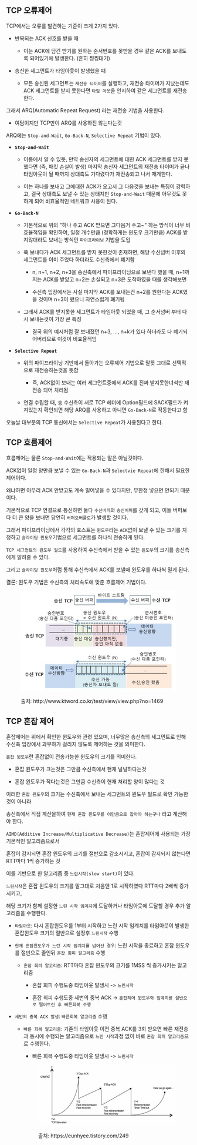## TCP 오류제어

TCP에서는 오류를 발견하는 기준이 크게 2가지 있다.

- 반복되는 ACK 신호를 받을 때

    - 이는 ACK에 담긴 받기를 원하는 순서번호를 못받을 경우 같은 ACK를 보내도록 되어있기에 발생한다. (흔히 찡찡대기)

- 송신한 세그먼트가 타임아웃이 발생했을 때

    - 모든 송신된 세그먼트는 `재전송 타이머`를 실행하고, 재전송 타이머가 지났는데도 ACK 세그먼트를 받지 못한다면 `타임 아웃`을 인지하여 같은 세그먼트를 재전송한다.


그래서 ARQ(Automatic Repeat Request) 라는 재전송 기법을 사용한다.

- 여담이지만 TCP만이 ARQ를 사용하진 않는다는것

ARQ에는 `Stop-and-Wait`, `Go-Back-N`, `Selective Repeat` 기법이 있다.

- **`Stop-and-Wait`**

    - 이름에서 알 수 있듯, 만약 송신자의 세그먼트에 대한 ACK 세그먼트를 받지 못했다면 (즉, 패킷 손실이 발생) 마지막 송신자 세그먼트의 재전송 타이머가 끝나 타임아웃이 될 때까지 상대측도 기다렸다가 재전송되고 나서 재게한다.

    - 이는 하나를 보내고 그에대한 ACK가 오고서 그 다음것을 보내는 특징이 강력하고, 결국 상대측도 보낼 수 있는 상태지만 `Stop-and-Wait` 때문에 아무것도 못하게 되어 비효율적인 네트워크 사용이 된다.


- **`Go-Back-N`**

    - 기본적으로 위의 "하나 주고 ACK 받으면 그다음거 주고~" 하는 방식이 너무 비효율적임을 확인하여, 일정 개수만큼 (정확하게는 윈도우 크기만큼) ACK를 받지않더라도 보내는 방식인 `파이프라이닝` 기법을 도입

    - 쭉 보내다가 ACK 세그먼트를 받지 못한것이 존재하면, 해당 수신넘버 이후의 세그먼트를 이미 주었다 하더라도 수신측에서 폐기함

        - n, n+1, n+2, n+3을 송신측에서 파이프라이닝으로 보낸다 했을 때, n+1까지는 ACK를 받았고 n+2는 손실되고 n+3은 도착하였을 때를 생각해보면

        - 수신측 입장에서는 사실 마지막 ACK를 보내는건 n+2를 원한다는 ACK였을 것이며 n+3이 왔으니 자연스럽게 폐기됨

    - 그래서 ACK를 받지못한 세그먼트가 타임아웃 되었을 때, 그 순서넘버 부터 다시 보내는것이 가장 큰 특징

        - 결국 위의 예시처럼 잘 보내졌던 n+3, ..., n+k가 있다 하더라도 다 폐기되어버리므로 이것이 비효율적임


- **`Selective Repeat`**

    - 위의 파이프라이닝 기반에서 돌아가는 오류제어 기법으로 말뜻 그대로 선택적으로 재전송하는것을 뜻함

        - 즉, ACK없이 보내는 여러 세그먼트중에서 ACK를 진짜 받지못한녀석만 재전송 되어 처리됨

    - 연결 수립할 때, 송 수신측이 서로 TCP 헤더에 Option필드에 SACK필드가 켜져있는지 확인되면 해당 ARQ를 사용하고 아니면 `Go-Back-N`로 작동한다고 함

오늘날 대부분의 TCP 통신에서는 `Selective Repeat`가 사용된다고 한다.

## TCP 흐름제어

흐름제어는 물론 `Stop-and-Wait`에는 적용되는 말은 아닐것이다.

ACK없이 일정 양만큼 보낼 수 있는 `Go-Back-N`과 `Selectvie Repeat`에 한해서 필요한 제어이다.

왜냐하면 아무리 ACK 안받고도 계속 밀어넣을 수 있다지만, 무한정 넣으면 안되기 때문이다.

기본적으로 TCP 연결으로 통신하면 둘다 `수신버퍼`와 `송신버퍼`를 갖게 되고, 이들 버퍼보다 더 큰 양을 보내면 당연히 `버퍼오버플로`가 발생할 것이다.

그래서 파이프라이닝에서 각각의 호스트는 `윈도우`라는 `ACK`없이 보낼 수 있는 크기를 지정하고 `슬라이딩 윈도우`기법으로 세그먼트를 하나씩 전송하게 된다.

`TCP 세그먼트의 윈도우 필드`를 사용하여 수신측에서 받을 수 있는 `윈도우`의 크기를 송신측에게 알려줄 수 있다.

그리고 `슬라이딩 윈도우`처럼 통해 수신측에서 ACK를 보낼때 윈도우를 하나씩 밀게 된다.

결론: 윈도우 기법은 수신측의 처리속도에 맞춘 흐름제어 기법이다.

<figure>
    <img src="../img/image.png"/>
    <p>출처: http://www.ktword.co.kr/test/view/view.php?no=1469</p>
</figure>

## TCP 혼잡 제어

혼잡제어는 위에서 확인한 윈도우와 관련 있으며, 너무많은 송신측의 세그먼트로 인해 수신측 입장에서 과부하가 걸리지 않도록 제어하는 것을 의미한다.

`혼잡 윈도우`란 혼잡없이 전송가능한 윈도우의 크기를 의미한다.

- 혼잡 윈도우가 크는것은 그만큼 수신측에서 현재 널널하다는것

- 혼잡 윈도우가 작다는것은 그만큼 수신측이 현재 처리할 양이 많다는 것

이러한 `혼잡 윈도우`의 크기는 수신측에서 보내는 세그먼트의 윈도우 필드로 확인 가능한것이 아니라

송신측에서 직접 계산을하여 `현재 혼잡 윈도우를 이만큼으로 잡아야 하는구나` 라고 계산해야 한다.

`AIMD(Additive Increase/Multiplicative Decrease)`는 혼잡제어에 사용되는 가장 기본적인 알고리즘으로서

혼잡이 감지되면 혼잡 윈도우의 크기를 절반으로 감소시키고, 혼잡이 감지되지 않는다면 RTT마다 1씩 증가하는 것

이를 기반으로 한 알고리즘 중 `느린시작(slow start)`이 있다.

`느린시작`은 혼잡 윈도우의 크기를 말그대로 처음엔 1로 시작하였다 RTT마다 2배씩 증가시키고, 

해당 크기가 함께 설정한  `느린 시작 임계치`에 도달하거나 타임아웃에 도달할 경우 추가 알고리즘을 수행한다.

- `타임아웃`: 다시 혼잡윈도우를 1부터 시작하고 느린 시작 임계치를 타임아웃이 발생한 혼잡윈도우 크기의 절반으로 설정후 `느린시작` 수행

- `현재 혼잡윈도우가 느린 시작 임계치를 넘어선 경우`: 느린 시작을 종료하고 혼잡 윈도우를 절반으로 줄인뒤 `혼잡 회피 알고리즘` 수행

    - `혼잡 회피 알고리즘`: RTT마다 혼잡 윈도우의 크기를 1MSS 씩 증가시키는 알고리즘
        
        - 혼잡 회피 수행도중 타임아웃 발생시 -> `느린시작`

        - 혼잡 회피 수행도중 세번의 중복 ACK -> `혼잡제어 윈도우와 임계치를 절반으로 떨어트린 후 빠른회복 수행`

- `세번의 중복 ACK 발생`: `빠른회복 알고리즘` 수행

    - `빠른 회복 알고리즘`: 기존의 타임아웃 이전 중복 ACK를 3회 받으면 빠른 재전송과 동시에 수행되는 알고리즘으로 `느린 시작`과정 없이 바로 `혼잡 회피 알고리즘`으로 수행한다.

        - 빠른 회복 수행도중 타임아웃 발생시 -> `느린시작`

        <figure>
            <img src="../img/image-1.png"/>
            <p>출처: https://eunhyee.tistory.com/249</p>
        </figure>









